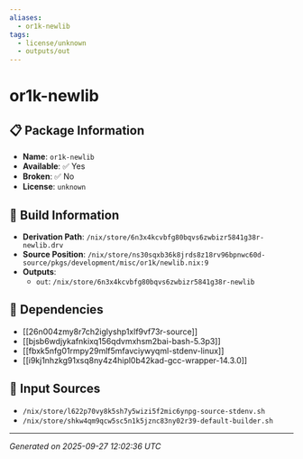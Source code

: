 ```yaml
---
aliases:
  - or1k-newlib
tags:
  - license/unknown
  - outputs/out
---
```


# or1k-newlib

## 📋 Package Information

- **Name**: `or1k-newlib`
- **Available**: ✅ Yes
- **Broken**: ✅ No
- **License**: `unknown`

## 🔧 Build Information

- **Derivation Path**: `/nix/store/6n3x4kcvbfg80bqvs6zwbizr5841g38r-newlib.drv`
- **Source Position**: `/nix/store/ns30sqxb36k8jrds8z18rv96bpnwc60d-source/pkgs/development/misc/or1k/newlib.nix:9`
- **Outputs**:
  - `out`:  `/nix/store/6n3x4kcvbfg80bqvs6zwbizr5841g38r-newlib`

## 🔗 Dependencies

- [[26n004zmy8r7ch2iglyshp1xlf9vf73r-source]]
- [[bjsb6wdjykafnkixq156qdvmxhsm2bai-bash-5.3p3]]
- [[fbxk5nfg01rmpy29mlf5mfavciywyqml-stdenv-linux]]
- [[i9kj1nhzkg91xsq8ny4z4hipl0b42kad-gcc-wrapper-14.3.0]]

## 📁 Input Sources

- `/nix/store/l622p70vy8k5sh7y5wizi5f2mic6ynpg-source-stdenv.sh`
- `/nix/store/shkw4qm9qcw5sc5n1k5jznc83ny02r39-default-builder.sh`

---
*Generated on 2025-09-27 12:02:36 UTC*
